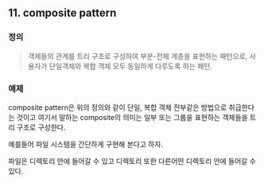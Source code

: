 ## 11. composite pattern

### 정의
> 객체들의 관계를 트리 구조로 구성하여 부분-전체 계층을 표현하는 패턴으로, 사용자가 단일객체와 복합 객체 모두 동일하게 다루도록 하는 패턴.

### 예제

composite pattern은 위의 정의와 같이 단일, 복합 객체 전부같은 방법으로 취급한다는 것이고 여기서 말하는 composite의 의미는 일부 또는 그룹을 표현하는 객체들을 트리 구조로 구성한다.

예를들어 파일 시스템을 간단하게 구현해 본다고 하자. 

파일은 디렉토리 안에 들어갈 수 있고 디렉토리 또한 다른어떤 디렉토리 안에 들어갈 수 있다.


